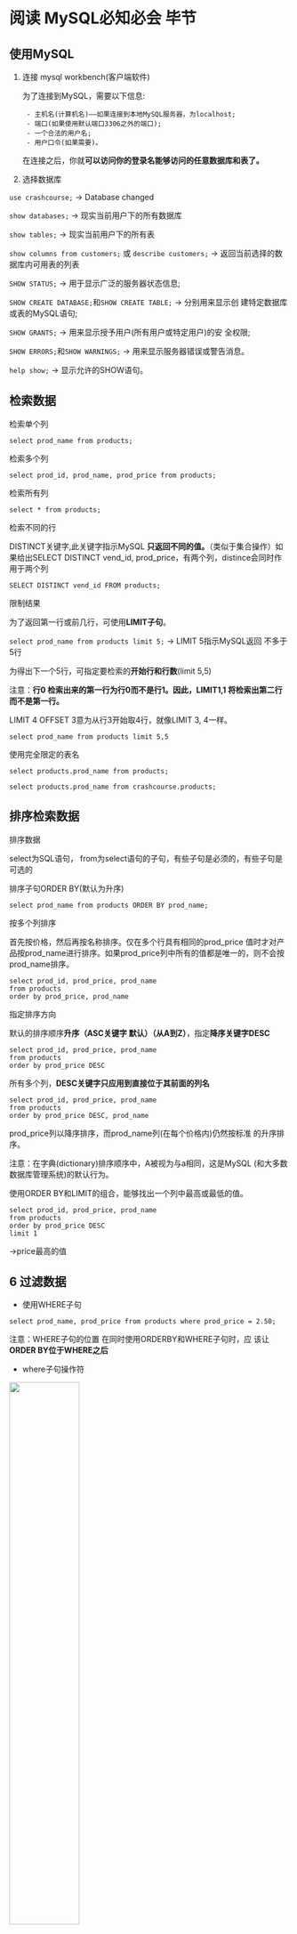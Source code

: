 # 阅读 MySQL必知必会 毕节

## 使用MySQL

1. 连接 mysql workbench(客户端软件)

    为了连接到MySQL，需要以下信息:

        - 主机名(计算机名)——如果连接到本地MySQL服务器，为localhost;
        - 端口(如果使用默认端口3306之外的端口);
        - 一个合法的用户名;
        - 用户口令(如果需要)。
  
    在连接之后，你就**可以访问你的登录名能够访问的任意数据库和表了。**

2. 选择数据库

`use crashcourse;`  -> Database changed

`show databases;` -> 现实当前用户下的所有数据库

`show tables;` -> 现实当前用户下的所有表

`show columns from customers;` 或 `describe customers;` -> 返回当前选择的数据库内可用表的列表

`SHOW STATUS;` -> 用于显示广泛的服务器状态信息;

`SHOW CREATE DATABASE;`和`SHOW CREATE TABLE;` -> 分别用来显示创
建特定数据库或表的MySQL语句;

`SHOW GRANTS;` -> 用来显示授予用户(所有用户或特定用户)的安
全权限;

`SHOW ERRORS;`和`SHOW WARNINGS;` -> 用来显示服务器错误或警告消息。

`help show;` -> 显示允许的SHOW语句。

## 检索数据

检索单个列

`select prod_name from products;`

检索多个列

`select prod_id, prod_name, prod_price from products;`

检索所有列

`select * from products;`

检索不同的行

DISTINCT关键字,此关键字指示MySQL **只返回不同的值。**（类似于集合操作）如果给出SELECT DISTINCT vend_id, prod_price，有两个列，distince会同时作用于两个列

`SELECT DISTINCT vend_id FROM products;`

限制结果

为了返回第一行或前几行，可使用**LIMIT子句**。

`select prod_name from products limit 5;` -> LIMIT 5指示MySQL返回 不多于5行

为得出下一个5行，可指定要检索的**开始行和行数**(limit 5,5) 

注意：**行0 检索出来的第一行为行0而不是行1。因此，LIMIT1,1 将检索出第二行而不是第一行。**

LIMIT 4 OFFSET 3意为从行3开始取4行，就像LIMIT 3, 4一样。

`select prod_name from products limit 5,5`

使用完全限定的表名

`select products.prod_name from products;`

`select products.prod_name from crashcourse.products;`

## 排序检索数据

排序数据

select为SQL语句， from为select语句的子句，有些子句是必须的，有些子句是可选的

排序子句ORDER BY(默认为升序)

`select prod_name from products ORDER BY prod_name;`

按多个列排序

首先按价格，然后再按名称排序。仅在多个行具有相同的prod_price 值时才对产品按prod_name进行排序。如果prod_price列中所有的值都是唯一的，则不会按prod_name排序。

```
select prod_id, prod_price, prod_name
from products
order by prod_price, prod_name
```

指定排序方向

默认的排序顺序**升序（ASC关键字 默认）（从A到Z）**，指定**降序关键字DESC**

```
select prod_id, prod_price, prod_name
from products
order by prod_price DESC
```

所有多个列，**DESC关键字只应用到直接位于其前面的列名**

```
select prod_id, prod_price, prod_name
from products
order by prod_price DESC, prod_name 
```
prod_price列以降序排序，而prod_name列(在每个价格内)仍然按标准 的升序排序。

注意：在字典(dictionary)排序顺序中，A被视为与a相同，这是MySQL (和大多数数据库管理系统)的默认行为。

使用ORDER BY和LIMIT的组合，能够找出一个列中最高或最低的值。

```
select prod_id, prod_price, prod_name
from products
order by prod_price DESC
limit 1
```
->price最高的值

## 6 过滤数据

- 使用WHERE子句

`select prod_name, prod_price from products where prod_price = 2.50;`

注意：WHERE子句的位置 在同时使用ORDERBY和WHERE子句时，应 该让**ORDER BY位于WHERE之后**

- where子句操作符

<img src='picture/image.png' width='50%'>

- 检查单个值

`select prod_name, prod_price from products where prod_name = 'fuses';`

MySQL在**执行匹配时默认不区分大小写，所 以fuses与Fuses匹配。**

- 不匹配检查

`select vend_id, prod_name from products where vend_id <> 1003;`

**!=和<>都是可以的**

- 范围值检查

`select prod_name, prod_price from products where prod_price between  5 and 10;`

**注意写法：where prod_price between 5 and 10**

- 空值检查

在一个列不包含值时，称其为包含空值NULL。

使用WHERE子句IS NULL子句

`select prod_name from products where prod_price IS NULL`

注意：NULL与不匹配不是同一个东西

## 7 数据过滤

- 组合WHERE子句

操作符(operator) 用来联结或改变**WHERE子句中的子句**的关键 字。也称为逻辑操作符(logical operator)

**AND**操作符(用在WHERE子句中的关键字)

不止一个列进行过滤，多个条件

`select prod_name, prod_price, prod_name from products where vend_id = 1003 and prod_price <= 10;`

**OR**操作符

`select prod_name, prod_price, prod_name from products where vend_id = 1002 or vend_id = 1003;`

- 计算次序

WHERE可包含**任意数目的AND和OR操作符**。**允许两者结合**以进行复杂
和高级的过滤。

`where vend_id = 1002 or vend_id = 1002 and prod_price >= 10` SQL(像多数语言一样)在处理OR操作符前，**优先处理AND操 作符**。

使用 **括号()** 来改变计算次序 `(vend_id = 1002 or vend_id = 1002) and prod_price >= 10`

- IN操作符

与or操作符的作用一致

```
select prod_name, prod_price
from  products
where vend_id in (1002, 1003)
order by prod_name;
````

in相比or的优点：IN的最大优点是**可以包含其他SELECT语句**，使得能够更动态地建
立WHERE子句。

- NOT操作符

NOT操作符有且只有一个功能，那就是否定它之后所 跟的任何条件。

为了列出除1002和1003之外的所有供应
商制造的产品：

```
select prod_name, prod_price
from  products
where vend_id not in (1002, 1003)
order by prod_name;
```

not在与IN操作符联合 使用时，NOT使找出与条件列表不匹配的行非常简单。

## 8 用通配符进行过滤

- LIKE操作符

结合通配符完成复杂搜索

通配符：用来匹配值的一部分的特殊字符。

搜索模式(search pattern)： 由字面值、通配符或两者组合构
成的搜索条件。

通配符本身实际是SQL的WHERE子句中有特殊含义的字符

1. 百分号(%)通配符 : %表示任何字符出现 任意次数

e.g. 找出所有以词jet起头的产品

 `where prod_name LIKE 'jet%'` 
 
 **搜索结果区分大小写**，% 代表搜索模式中给定位置的**0个、1个或多个字符。**

 注意：
    1. 若词的尾部有空格，子句WHERE prod_name LIKE '%anvil'将不会匹配它们
    2. 注意NULL %不会匹配NULL


2. 下划线(_)通配符: 下划
线只匹配单个字符而不是多个字符。

`where prod_name LIKE '_ton anvil'`

## 9 用正则表达式 进行搜索

- 正则表达式介绍

正则表达式是用来匹配文本 的特殊的串(字符集合)， 

- 使用MySQL正则表达式

MySQL 用WHERE子句对正则表达式提供了初步的支持，允许你指定正则表达式， 过滤SELECT检索出的数据。（但可用的正则表达式仅为很小的部分）

1. 基本字符匹配

e.g. 检索列prod_name包含文本1000的所有行:

```
select prod_name
from products
where prod_name regexp '1000'
order by prod_name
```

它告诉MySQL:REGEXP后所跟的东西作 为正则表达式(与文字正文1000匹配的一个正则表达式)处理。

注意：

列值内进行匹配，如果被匹配的文本在 列值中出现，**列值中包括1000即可，不是全部，相当于 like '%1000%'**；如果想匹配整个列值，写法在后面；

`where prod_name regexp '.000'` **.是正则表达式语言中一个特殊的字符。它表示匹配任意一个字符**，因此，1000和2000都匹配 且返回。

2. 进行OR匹配

使用|

```
select prod_name
from products
where prod_name regexp '1000|2000'
```

表示列值中出现过‘1000’或者‘2000’行

3. 匹配几个字符之一

使用[], [123]表示当前位置匹配1或2或3

```
select prod_name
from products
where prod_name regexp '[123]Ton'
order by prod_name
```

正则表达式[123]Ton 为[1|2|3]Ton的缩写，也可以使用后者。

必须加[]，否则：1｜2｜3Ton就表示 出现1或2或3Ton 不是 1Ton或2Ton或3Ton的意思

注意：**字符集合也可以被否定**，[123] 匹配字符1、2或3，但[^123]匹配除这些字符外的任何东西。

4. 匹配范围

集合可用来定义要匹配的一个或多个字符，例[123456789] 为了简化

-> 可使用-来定义一个范围 即 [1-9] 或者 [a-z]匹配任意字母字符

5. 匹配特殊字符

正则表达式语言**由具有特定含义的特殊字符构成** ，如 .、[]、 |和-等。

但如果想匹配特殊字符

-> **为了匹配特殊字符，必须用\\为前导。\\-表示查找-，\\.表示查找.。** 即所谓的转义

注意：
1. 匹配\ 为了匹配反斜杠(\)字符本身，需要使用\\\。
2. 多数正则表达式实现使用单个反斜杠转义特殊字符，**但MySQL要求两个反斜杠**

<img src='picture/image-1.png' width='50%'>

6. 匹配字符类

为更方便工作，可以使用预定义的字符集，称为字符类(character class)

<img src='picture/image-2.png' width='50%'>

7. 匹配多个实例

表中的元字符在正则表达式中表示了特殊的意思

<img src='picture/image-3.png' width='50%'>

8. 定位符

目前为止的所有例子都是匹配一个串中任意位置的文本。**为了匹配特定位置的文本，需要使用定位符。**

<img src='picture/image-4.png' width='50%'>

`where prod_name regexp '^[0-9\\.]'`

表示 **.或任意数字**为串中**第一个字符时**才匹配它们

注意：1. ^的双重用途 ^有两种用法。在集合中(用[和]定义)，用它 来否定该集合，否则，用来指串的开始处。

## 10 创建计算字段

**拼接字段** 将值联结到一起构成单个值 （Concat()函数）

注意：多数DBMS使用+或||来实现拼接， MySQL则使用Concat()函数来实现

`select Concat(vend_name, '(', vend_country, ')') from vendors order by vend_name;`

结果：'Anvils R Us(USA)'

删除数据右侧多余的空格来整理数据，这可以 使用MySQL的RTrim()函数来完成(LTrim()(去掉串左边的空格)以及 Trim()(去掉串左右两边的空格)。)

`select Concat(RTrim(vend_name), '(', RTrim(vend_country), ')') from vendors order by vend_name;`

**使用别名**

`select Concat(RTrim(vend_name), '(', RTrim(vend_country), ')') as vend_title from vendors order by vend_name;`

**执行算术运算**

`select prod_id, quantity, item_price, quantity*item_price as expanded_price from orderitems where order_num = 20005`

![](picture/image-5.png)

注意：SELECT 3*2;将返回6，SELECT Trim('abc');将返回abc，而SELECT Now()利用Now()函数返回当前日期和时间。可以明白如何根据需要使用SELECT进行试验。

## 11 使用数据处理函数

大多数SQL支持的函数：字符串操作、算术操作、处理时间或者日期格式、返回特殊信息

**文本处理函数**

`select vend_name, Upper(vend_name) AS vend_name_upcase from vendors order by vend_name;`

<img src = 'picture/image-6.png' width= 50%>

注意：

表中的SOUNDEX需要做进一步的解释。**SOUNDEX是一个将任何文 本串转换为描述其语音表示的字母数字模式的算法。**

例：

customers表中有一个顾 客Coyote Inc.，其联系名为Y.Lee。但如果这是输入错误，此联系名实 际应该是Y.Lie，怎么办?

```
select cust_name, cust_contact 
from customers 
where Soundex(cust_contact) = Soundex('Y Lie');
```

返回结果：'Y Lee'

**日期和时间处理函数**

<img src = 'picture/image-7.png' width = 50%>

特别说明：

MySQL使用的日期格式：yyyy-mm-dd

Date(order_date)指示MySQL仅提取列的日期部分（例：查询列值为where order_date = '2005-09-01'的行是，只会全值匹配，如果列值为‘2005-09-01 11:30:05’这样的怎么办？应使用Date('2005-09-01')会把包含时间的行查找出来）（为了养成好习惯可以只要查找日期就使用Date()函数）

不过，还有一种日期比较需要说明。如果你想检索出2005年9月下的 所有订单，怎么办?

方法1:

```
select cust_id, order_num 
from orders 
where Date(order_date) between "2005-09-01" and "2005-09-30";
```

方法2:

```
select cust_id, order_num 
from orders 
where Year(order_date) = 2005 and Mouth(order_date) = 9;
```

**数值处理函数**

<img src='picture/image-8.png' width=50%>

##  12 汇总数据

**聚集函数：运行在**行组**上，计算和返回单 个值的函数。**

<img src='picture/image-9.png' width=50%>

SUM()也可以用来合计计算值

例：

`select sum(item_price * quantity) as total_price from oderitems where order_num = 2005`

**在多个列上进行计算 如本例所示，利用标准的算术操作符， 所有聚集函数都可用来执行多个列上的计算。**

NULL值 SUM()函数忽略列值为NULL的行。

**聚集不同值**

DISTINCT(ALL为默认 ALL参数不需要指定，因为它是默认行为。如果 不指定DISTINCT，则假定为ALL。)

`select avg(distinct prod_price) as avg_price from products where vend_id = 1003`

注意：如果指定列名，则DISTINCT只能用于COUNT()。DISTINCT 不能用于COUNT(*)，因此不允许使用COUNT(DISTINCT)， 否则会产生错误。类似地，**DISTINCT必须使用列名**，不能用于计算或表达式。

**组合聚集函数**

```
select count(*) as num_items, min(prod_price) as price_min, max(prod_price) as price_max, avg(prod_price) as price_avg 
from products;
```

## 13 分组数据

**GROUP BY子句和HAVING子句**

**GROUP BY**

`select vend_id, count(*) as num_prods from products group by vend_id;`

表示按照vend_id进行分组，并使用了count()计数字段（计数字段根据组别进行计数，而不是计算总数）

GROUP BY子句指示MySQL分组数据，然后**对每个组而不是 整个结果集进行聚集。**

注意：

1. **GROUP BY子句必须出现在WHERE子句之后，ORDER BY子句之前。**
2. 如果分组列中具有NULL值，则NULL将作为一个分组返回。如果列 中有多行NULL值，它们将分为一组。
3. GROUP BY子句可以**包含任意数目的列**。这使得能对分组进行嵌套， 为数据分组提供更细致的控制。（例：group by vend_id, vend_name）
4. 如果在GROUP BY子句中**嵌套了分组，数据将在最后规定的分组上 进行汇总**。换句话说，在建立分组时，指定的所有列都一起计算
(所以不能从个别的列取回数据)。
5. GROUP BY子句中列出的每个列都必须是**检索列**或**有效的表达式**
(但不能是聚集函数)。**如果在SELECT中使用表达式，则必须在 GROUP BY子句中指定相同的表达式**。不能使用别名。
6. 除聚集计算语句外，SELECT语句中的每个列都必须在GROUP BY子 句中给出。

**HAVING**

WHERE过滤行，而HAVING过滤分组。

HAVING支持所有WHERE操作符

`select cust_id, count(*) as orders from orders group by cust_id having count(*) >= 2;`

WHERE在数据 **分组前**进行过滤，HAVING在数据**分组后**进行过滤

`select vend_id, count(*) as num_prods from products where prod_price >= 10 group by vend_id having count(*) >= 2;`

**分组和排序**

<img src = 'picture/image-10.png' width = 50%>

GROUP BY是分组 **不排序**，所以既分组又排序的话：

`sum(quantity*item_price) as ordertotal from orderitems group by order_num having sum(quantity*item_price) >= 50 order by ordertotal;`

顺序是：where -> group by -> having -> order by
where 按照单个行进行筛选

group by 分组

having 作用于组

order by 排序

**select 子句顺序**

<img src='picture/image-11.png' width=50%>

## 14 使用子查询


子查询： 嵌套在其他查询中的查询

**利用子查询进行过滤**

举例：列出订购物品TNT2的所有客户？

(对于包含订单号、客户ID、 订单日期的每个订单，orders表存储一行。

各订单的物品存储在相关的 orderitems表中。

orders表不存储客户信息。它只存储客户的ID。实际 的客户信息存储在customers表中。)

查询顺序：

1. 检索包含物品TNT2的所有订单的编号。
2.  检索具有前一步骤列出的订单编号的所有客户的ID。 
3.  检索前一步骤返回的所有客户ID的客户信息。

代码：

```
select cust_name, cust_contact
from customers
where cust_id in (select cust_id
					from orders
					where order_num in (select order_num
										from orderitems
										where prod_id = 'TNT2'))
```

保证SELECT语句具有与WHERE子句中相同数目的列

**作为计算字段使用子查询**

显示customers表中每个客户的订单总数。订单与相应的客户ID存储在orders表中?

步骤：
1. 从customers中检索每名客户
2. 对于检索出的每个客户，统计其在orders表中的订单数目

代码：

```
select cust_name, cust_state, 
		(select count(*)
        from orders
        where orders.cust_id = customers.cust_id) as orders
from customers
order by cust_name;
```

完全限定列名:` where orders.cust_id = customers.cust_id`

相关子查询(correlated subquery) 涉及外部查询的子查询。

## 15 联结表

**外键(foreignkey)** 外键为某个表中的一列，它包含另一个表 的主键值，定义了两个表之间的关系。

总之，关系数据可以有效地存储和方便地处理。因此，关系数据库 的可伸缩性远比非关系数据库要好。

**如果数据存储在多个表中，怎样用单条SELECT语句检索出数据? 使用联结**

简单地说，联结是一种机制，用来在一条SELECT 语句中关联表，因此称之为联结。使用特殊的语法，可以联结多个表返 回一组输出，联结在运行时关联表中正确的行。

**创建联结** ：规定要联结的所有表以及它们如何关联即可

```
select vend_name, prod_name, prod_price
from vendors, products
where vendors.vend_id = products.vend_id
order by vend_name, prod_name;
```

WHERE子句的重要性:实际上做 的是将第一个表中的每一行与第二个表中的每一行配对

如果没有where将是 笛卡儿积 的行数 （这样的联结也叫叉联结）

**内部联结**

目前为止所用的联结称为**等值联结(equijoin)**，这种联结也称为**内部联结**

```
select vend_name, prod_name, prod_price
from vendors inner join products on vendors.vend_id = products.vend_id
order by vend_name, prod_name;
```

**与上面的用where的用法相同**

**联结多个表**

```
select prod_name, vend_name, prod_price, quantity
from orderitems, products, vendors
where products.vend_id = vendors.vend_id and
	orderitems.prod_id = products.prod_id and 
    order_num = 20005;
```

上方的三个嵌套子查询可以通过联结表改进为：

```
select cust_name, cust_contact
from customers, orders, orderitems
where customers.cust_id = orders.cust_id
    and orderitems.order_num = orders.order_num
    and prod_id = 'TNT2';
```

## 16 创建高级联结

**表别名**

表别名只在查询执行中使用

```
select cust_name, cust_contact
from customers as c, orders as o, orderitems as oi
where c.cust_id = o.cust_id
	and oi.order_num = o.order_num
    and prod_id = 'TNT2';
```

**不同类型的联结**

1. 自联结

```
select prod_id, prod_name
from products
where vend_id = (
		select vend_id
		from products
		where prod_id = 'DTNTR');
```

使用子查询

使用联结

```
select p1.prod_id, p1.prod_name
from products as p1, products as p2
where p1.vend_id = p2.vend_id
	and p2.prod_id = 'DTNTR';
```

此查询中需要的两个表实际上是相同的表，为了避免引用具有二义性，使用了表别名。

**WHERE(通过匹配p1中 的vend_id和p2中的vend_id)首先联结两个表，然后按第二个表中的 prod_id过滤数据，返回所需的数据。**

2. 自然联结

联结时至少有一个列出现在不止一个表中。

自然联结排除多次出现，使每个列只返回一次。

使用select *作用于第一个表，对其他表使用明确的列名进行select

```
select c.* o.order.num, o.order_date, oi.prod_id, oi.quantity, oi.item_price
from customers as c, orders as o, orderitems as oi
where c.cust_id = o.cust_id
    and oi.order_num = o.order_num
    and prod_id = 'FB';
```

3. 外部联结

许多联结将一个表中的行与另一个表中的行相关联。

但有时候会需要包含没有关联行的那些行。

外部联结还包括没有关联行的行。

例


```
select customers.cust_id, orders.order_num
from customers left outer join orders
	on customers.cust_id = orders.cust_id;
```

上述代码：在使用**OUTER JOIN**语法时，**必须使用RIGHT或LEFT关键字** 指定包括其所有行的表(RIGHT指出的是OUTER JOIN右边的表，而LEFT 指出的是OUTER JOIN左边的表)。上面的例子使用LEFT OUTER JOIN从FROM 子句的**左边表(customers表)中选择所有行。**

**使用带聚集函数的联结**

```
select customers.cust_name, customers.cust_id, count(orders.order_num) as nums_ord
from customers inner join orders
	on customers.cust_id = orders.cust_id
group by customers.cust_id;
```

GROUP BY子句按客户分组数据，因此，函数调用COUNT (orders.order_num)对每个客户的订单计数，将它作为num_ord返回。

**使用联结和联结条件**

1. **应该总是提供联结条件**
2.  在一个联结中可以包含多个表，甚至对于每个联结可以采用不同
的联结类型。

## 17 组合查询

**并(union)/复合查询/组合查询**

任何具有多个WHERE子句的SELECT语句 都可以作为一个组合查询给出，也就是说where和组合查询都可以，但是性能有差别

```
select vend_id, prod_id, prod_price
from products
where prod_price <= 5
union
select vend_id, prod_id, prod_price
from products
where vend_id IN (1001, 1002);
```

上方代码等于下方代码：

```
select vend_id, prod_id, prod_price
from products
where prod_price <= 5 or vend_id IN (1001, 1002);
```

**UNION规则**

1.  UNION中的每个查询必须包含相同的列、表达式或聚集函数(不过各个列不需要以相同的次序列出)。
2.  列数据类型必须兼容:类型不必完全相同，但必须是DBMS可以隐含地转换的类型(例如，不同的数值类型或不同的日期类型)。

**包含或取消重复的行**

UNION从查询结果集中默认自动去除了重复的行(换句话说，它的行为与 单条SELECT语句中使用多个WHERE子句条件一样)

如果想取消自动去除重复：使用 UNION ALL而不是UNION

**对组合查询结果排序**

在用UNION组合查询时，只能使用一条ORDER BY子句，它**必须出现在最后一条SELECT语句之后**

ORDER BY子句将用它来排序所有SELECT语句返回的所有结果。

UNION的组合查询可以应用不同的表。

## 18 全文本搜索(MySQL的全文本搜索)

like和正则表达式性能方面存在问题，有很多限制。

全文本搜索MySQL创建指定列中各词的一个索引，搜索可以针对这些词进行。

**启用全文本搜索**

一般在创建表时启用全文本搜索。

为了进行全文本搜索， MySQL根据子句FULLTEXT(note_text)的指示对它进行索引。这里的 FULLTEXT索引单个列，如果需要也可以指定多个列。

```
create table productnotes
(
note_id int not null auto_increment,
prod_id char(10) not null,
note_date datetime not null,
note_text text null,
primary key(note_id),
fulltext(note_text)
) engine=MyISAM;
```

**进行全文本搜索**

```
select note_text
from productnotes
where Match(note_text) against('rabbit');
```

注释：

此SELECT语句检索单个列note_text。

由于WHERE子句，一个全文本搜索被执行。

Match(note_text)指示MySQL针对指定的 列进行搜索，Against('rabbit')指定词rabbit作为搜索文本。由于有 两行包含词rabbit，这两个行被返回。

注意：

1. 使用完整的Match()说明 传递给Match()的值必须与 FULLTEXT()定义中的相同。如果指定多个列，则必须列出它 们(而且次序正确)。
2. 搜索不区分大小写

同`where note_text like '%rabbit%'`;

全文本搜索的一 个重要部分就是对结果排序。具有较高等级的行先返回(因为这些行很 可能是你真正想要的行)。

**使用查询扩展**

只有一个注释包含词anvils， 但你还想找出可能与你的搜索有关的所有其他行，即使它们不包含词anvils

利用查询扩展，**能找出可能相关的结果，即使它们并不精确包含所查找的词**

```
select note_text
from productnotes
where match(note_text) against('anvils');
```
只有一行包含词anvils，因此只返回一行。

下面是相同的搜索，这次使用查询扩展(with query expansion):

```
select note_text
from productnotes
where match(note_text) against('anvils' with query expansion);
```

这次返回了7行。第一行包含词anvils，因此等级最高。第二行与anvils无关，但因为它包含第一行中的两个词(customer 和recommend)，所以也被检索出来。

**布尔文本搜索**

即使没有FULLTEXT索引也可以使用 

```
select note_text
from productnotes
where match(note_text) against('anvils' in boolean mode);
```

此全文本搜索检索包含词heavy的所有行(有两行)。其中使用了关键字IN BOOLEAN MODE，**但实际上没有指定布尔操作符， 因此，其结果与没有指定布尔方式的结果相同。**

为了匹配包含heavy但不包含任意以rope开始的词的行，可使用以下查询:

```
select note_text
from productnotes
where match(note_text) against('heavy -rope*' in boolean mode);
```

表示匹配词heavy，但-rope*明确地分析指示MySQL排除包含rope*(任何以rope开始的词，包括 172 ropes)的行

** -排除一个词，而* 是截断操作符(可想象为用于词尾的一个通配符) **

<img src='picture/image-12.png' width=50%>

更多的例子：

`where match(note_text) against('+rabbit +bait' in boolean mode);` 这个搜索匹配包含词rabbit和bait的行。

`where match(note_text) against('rabbit bait' in boolean mode)`; 没有指定操作符，这个搜索匹配包含rabbit和bait中的至少一 个词的行。

`where match(note_text) aginst('"rabbit bait"' in boolean mode);` 这个搜索匹配短语rabbit bait而不是匹配两个词rabbit和 bait。

`where match(note_text) against('>rabbit <carrot' in boolean mode);`  匹配rabbit和carrot，增加前者的等级，降低后者的等级。

`where match(note_text) against('+saft +(<combination)' in boolean mode);` 这个搜索匹配词safe和combination，降低后者的等级。

**全文本搜索的使用说明**

1. 在索引全文本数据时，短词被忽略且从索引中排除。短词定义为 那些具有3个或3个以下字符的词(如果需要，这个数目可以更改)。
2. MySQL带有一个内建的非用词(stopword)列表，这些词在索引全文本数据时总是被忽略。如果需要，可以覆盖这个列表(请参阅MySQL文档以了解如何完成此工作)。
3. 许多词出现的频率很高，搜索它们没有用处(返回太多的结果)。因此，MySQL规定了一条50%规则，**如果一个词出现在50%以上 的行中，则将它作为一个非用词忽略。****50%规则不用于IN BOOLEAN MODE。**
4. 如果表中的行数少于3行，则全文本搜索不返回结果(因为每个词 或者不出现，或者至少出现在50%的行中)。
5. 忽略词中的单引号。例如，don't索引为dont。
6. 不具有词分隔符(包括日语和汉语)的语言不能恰当地返回全文本搜索结果。
7. 如前所述，**仅在MyISAM数据库引擎中支持**全文本搜索。

## 19 插入数据

**数据插入**

1. 插入完整的行;
2. 插入行的一部分;
3. 插入多行;
4. 插入某些查询的结果。

**插入完整的行**

```
insert into customers
values(null, 'Pep E. LaPew', '100 Main Street', 'Los Angeles', 'CA', '90046', 'USA', null, null);
```

对每个列**必须**提供一个值

下方在插入行时，MySQL将**用VALUES 列表中的相应值填入列表中的对应项**：

```
insert into customers(
cust_name,
cust_address,
cust_city,
cust_state,
cust_zip,
cust_country,
cust_contact,
cust_email
)
values(
'Pep E. LaPew', '100 Main Street', 'Los Angeles', 'CA', '90046', 'USA', null, null
);
```

省略的列必须满足以下某个条件:
1. 允许NULL值
2. 在表定义中给出默认值。这表示如果不给出值，将使用默认值。

**插入多个行**

```
insert into customers(属性, 属性, ...)
values(
    第一行数据
),(
    第二行数据
);
```

**插入检索出的数据**

可以利用它将一条SELECT语句的结果插入表中,这就是所 谓的INSERT SELECT

```
insert into customers(
	cust_name,
    cust_address,
    cust_city,
    cust_state,
    cust_zip,
    cust_country,
    cust_contact,
    cust_email
)
select cust_name,
    cust_address,
    cust_city,
    cust_state,
    cust_zip,
    cust_country,
    cust_contact,
    cust_email
from custnew;
```

注意：

1. 确保cust_id的值不重复
2. 这条语句将插入多少行有赖于custnew表中有多少行

INSERT SELECT中SELECT语句可包含WHERE子句以过滤插入的数据。

## 20 更新和删除数据

**更新数据**

1. 更新表中**特定行;**
2. 更新表中**所有行。**

```
update customers
set cust_email = 'elmer@fudd.com'
where cust_id = 10005;

```

注意：**没有 WHERE子句，MySQL将会用这个电子邮件地址更新customers表中所有行**

```
update customers
set cust_name = 'The Fudds',
	cust_email = 'elmer@fudd.com'
where cust_id = 10005;
```
在此例子中，更新客户10005的 cust_name和cust_email列。

注意：IGNORE关键字 为即使是发
生错误，也继续进行更新 

`update ignore customers...`

为了删除某个列的值，可设置它为NULL(假如表定义允许NULL值)。

```
update customers
set cust_email = NULL
where cust_id = 10005;
```

**删除数据**

1. 从表中删除**特定的行;**
2. 从表中删除**所有行。**

```
delete from customers
where cust_id = 10006;
```

删除一行

如果想从表中删除所有行，不要使用DELETE。 可使用TRUNCATE TABLE语句

**更新和删除的指导原则**

1. 除非确实打算更新和删除每一行，否则绝对不要使用不带WHERE 子句的UPDATE或DELETE语句。
2. 保证每个表都有**主键**(如果忘记这个内容，请参阅第15章)，尽可能 像WHERE子句那样使用它(可以指定各主键、多个值或值的范围)。
3. 使用强制实施引用完整性的数据库(关于这个内容，请参阅第15章)，这样MySQL将不允许删除具有与其他表相关联的数据的行。

MySQL没有撤销(undo)按钮。(不能恢复数据)

## 21 创建和操纵表

1. 使用具有交互式创建和管理表的工具
2. 表也可以直接用MySQL语句操纵。

**表创建基础**

```
create table customers(
	cust_id int not null auto_increment,
    cust_name char(50) not null,
    cust_address char(50) null,
    cust_city char(50) null,
    cust_state char(5) null,
    cust_zip char(10) null,
    cust_country char(50) null,
    cust_contact char(50) null,
    cust_email char(255) null,
    primary key(cust_id)
);
```

以列名开始，后跟数据类型，PRIMARY KEY关键字指定

注意：如果要防止意外覆盖已有的表，SQL要求首先手工删 除该表(请参阅后面的小节)，然后再重建它，而不是简单地 用创建表语句覆盖它。

如果你仅想在一个表不存在时创建它，应该在表名后给出IF NOT EXISTS。

**使用NULL值**

允许NULL值的列也允许在 插入行时不给出该列的值。不允许NULL值的列不接受该列没有值的行， 换句话说，在插入或更新行时，该列必须有值。

NULL为默认设置

注意：NULL值是没有值， 它不是空串

**主键再介绍**

主键值必须唯一

如果主键使用单个列，则它的值必须唯一。

如果使用多个列，则 这些列的组合值必须唯一。

单个列：`primary key (vend_id)`

多个列：`primary key (order_num, order_item)`

**主键中只能使用不允许NULL值的列**

**使用AUTO_INCREMENT**

AUTO_INCREMENT告诉MySQL，本列每当增加一行时自动增量

每个表只允许一个AUTO_INCREMENT列，而且它必须被索引(如，通
过使它成为主键)。

你可以简单地在**INSERT**语句 中指定一个值，**只要它是唯一的(至今尚未使用过)即可**,该 值将被用来替代自动生成的值。**后续的增量将开始使用该手工 插入的值。**

注意：如何在使用AUTO_INCREMENT列时获得这个值呢?可使 用last_insert_id()函数获得这个值，如下所示:

`select last_insert_id()`

此语句返回最后一个AUTO_INCREMENT值。

**指定默认值**

DEFAULT关键字

`(quantity int not null default 1, ...)`

MySQL不允许使用函 数作为默认值，它只支持常量。

**引擎类型**

MySQL与其他DBMS不一样，它具有多种引擎。它打包多个引擎， 这些引擎都隐藏在MySQL服务器内，全都能执行CREATE TABLE SELECT 等命令。

如果省略ENGINE=语句，则 使用默认引擎(很可能是MyISAM)，多数SQL语句都会默认使用它。

引擎类型可以混用。

外键不能跨引擎（使用一 个引擎的表不能引用具有使用不同引擎的表的外键。）

**更新表**

ALTER TABLE语句

为了使用ALTER TABLE更改表结构，必须给出下面的信息:

1. 在ALTER TABLE之后给出**要更改的表名**(该表必须存在，否则将 出错);
2. 所做**更改的列表**。

```
alter table vendors
add vend_phone char(20);
```

这条语句给vendors表**增加一个名为vend_phone的列**，必须明 确其数据类型。

```
alter table vendors
drop column vend_phone;
```
**删除刚刚添加的列**

ALTER TABLE的一种常见用途是定义外键。

```
ALTER TABLE orderitems
ADD CONSTRAINT fk_orderitems_orders
FOREIGN KEY (order_num) REFERENCES orders (order_num);
```

fk_orderitems_orders 是外键约束的名称

这个语句的作用是将 order_num 列作为外键，将其与 orders 表中的 order_num 列进行关联。**这意味着在 orderitems 表中的每一行，order_num 列的值必须存在于 orders 表的 order_num 列中。**

如果尝试插入一个在 orders 表中不存在的订单号，或者尝试更新 orderitems 表中的 order_num 列为一个在 orders 表中不存在的订单号，将会触发外键约束的错误。这有助于维护数据的完整性和一致性。



复杂的表结构更改一般需要手动删除过程，它涉及以下步骤:

1. 用新的列布局创建一个新表;
2. 使用INSERT SELECT语句,从旧表复制数据到新表。如果有必要，可使用转换函数和
计算字段;
3. 检验包含所需数据的新表;
4. 重命名旧表(如果确定，可以删除它);
5. 用旧表原来的名字重命名新表;
6. 根据需要，重新创建触发器、存储过程、索引和外键。

使用ALTER TABLE要极为小心，应该 在进行改动前做一个完整的备份(模式和数据的备份)。

**删除表**

`drop table customers2;`

**重命名表**

命名单个表：

`rename table customers2 to customers`

命名多个表：

```
rename table backup_customers to customers,
    backup_vendors to vendors,
    backup_products to products;
```

## 22 使用视图

视图是虚拟的表

作为视图，它不包含表中应该有的任何列或数据，它包含的是一个SQL查询

**为什么使用视图**

1. 重用SQL语句
2. 简化复杂的SQL操作。在编写查询后，可以方便地重用它而不必知道它的基本查询细节。
3. 使用表的组成部分而不是整个表。
4. 保护数据。可以给用户授予表的特定部分的访问权限而不是整个表的访问权限。
5. 更改数据格式和表示。视图可返回与底层表的表示和格式不同的数据。

视图创建之后，可以用与表基本相同的方式利用它们。

执行**SELECT操作，过滤和排序数据，将视图联结到其他视图或表，甚 至能添加和更新数据**(添加和更新数据存在某些限制。关于这个内容稍 后还要做进一步的介绍)。

**视图的规则和限制**

1. 与表一样，视图必须**唯一命名**(不能给视图取与别的视图或表相 同的名字)。
2. 对于可以创建的视图**数目没有限制。**
3. 为了创建视图，必须具有足够的访问权限。这些限制通常由数据库管理人员授予。
4. **视图可以嵌套**，即可以利用从其他视图中检索数据的查询来构造
一个视图。
5. ORDER BY可以用在视图中，但如果从该视图检索数据SELECT中也含有ORDER BY，那么该视图中的ORDER BY将**被覆盖。**
6. 视图**不能索引**，也不能有关联的触发器或默认值。
7. 视图可以和表**一起使用**。例如，编写一条联结表和视图的SELECT
语句。

**使用视图**

1. 创建 `create view`
2. 查看视图 `show create view viewname`
3. 删除 `drop view viewname`
4. 更新视图时，可以先用DROP再用CREATE，也可以直接用CREATE OR
REPLACE VIEW。如果要更新的视图不存在，则第2条更新语句会创 建一个视图;如果要更新的视图存在，则第2条更新语句会替换原 有视图。

**利用视图简化复杂的联结**

视图的最常见的应用之一是隐藏复杂的SQL(已经建立的视图可以多次使用)

**用视图重新格式化检索出的数据**

```
select concat(rtrim(vend_name), '(', rtrim(vend_country), ')') as vend_title
from vendors
order by vend_name;
```

**rtrim()函数用于去除字符串末尾的空格**

假如经常需要这个格式的结果，创建一个视图，每次需要时使用它即可

```
create view vendorlocations as 
select concat(rtrim(vend_name), '(', rtrim(vend_country), ')') as vend_title
from vendors
order by vend_name;
```

**用视图过滤不想要的数据**

**使用视图与计算字段**

```
create view orderitemsexpanded as 
select order_num,
    prod_id,
    quantity,
    item_price,
    quantity*item_price as expand_price
from orderitems;
```

**更新视图**

能否更新?答案视情况而定。

**更新一个视图将更新其基表**


如果视图定义中有以下操作，则不能进行视图的更新:

1. 分组(使用GROUP BY和HAVING);
2. 联结;
3. 子查询;
4. 并;
5. 聚集函数(Min()、Count()、Sum()等);
6. DISTINCT;
7. 导出(计算)列。

## 23 使用存储过程

**存储过程**

可以创建存储过程。存储过程简单来说，就是为以后的使用而保存 的一条或多条MySQL语句的集合。

MySQL称存储过程的执行为调用，因此MySQL执行存储过程的语句 为CALL。

**执行存储过程**

```
call productpricing(@pricelow,
					@pricehigh,
                    @priceaverage);
```

执行名为productpricing的存储过程，它计算并返回产 品的最低、最高和平均价格。

**创建存储过程**

```
delimiter //
                    
create procedure productpricing()
begin
	select avg(prod_price) as priceaverage
    from products;
end //

delimiter ;
```

如果存储过程接受参数，它们将在()中列举出来。此存储过程没有参数，但后跟的()仍然需要。

`call productpricing();`

使用这个存储过程

**删除存储过程**

`drop procedure productpricing;`

**使用参数**

存储过程并不显示结果，而是把结果返回给你指定的变量。

以下是productpricing的修改版本(如果不先删除此存储过程，则不能再次创建它):

```
delimiter //
create procedure productpricing(
	out p1 decimal(8,2),
    out ph decimal(8,2),
    out pa decimal(8,2)
)
begin
	select min(prod_price)
    into p1
    from products;
    select max(prod_price)
    into ph
    from products;
    select avg(prod_price)
    into pa
    from products;
end; //
delimiter ;
```

此存储过程接受**3个参数**:pl存储产品最低价格，ph存储产品最高价格，pa存储产品平均价格。

每个**参数必须具有指定的类型**，这里使用十进制值。

关键字**OUT指出相应的参数用来从存储过程传出 一个值(返回给调用者)。**

MySQL支持**IN(传递给存储过程)**、**OUT(从存 储过程传出，如这里所用)**和**INOUT(对存储过程传入和传出)类型的参数。**

存储过程的代码位于BEGIN和END语句内，如前所见，它们是一系列 SELECT语句，用来检索值，然后**保存到相应的变量(通过指定INTO关键 字)。**

调用存储过程：

`call productpricing(@pricelow, @pricehigh, @priceaverage);`

由于此存储过程要求3个参数，因此必须正好传递3个参数，不多也不少。

**在调用时，这条语句并不显示任何数据。它返回以后可以显示(或
在其他处理中使用)的变量。**

为了显示检索出的产品平均价格，可如下进行:

`select @priceaverage;`

`select @pricehigh, @pricelow, @priceaverage;`

使用IN和OUT参数, ordertotal接受订单 号并返回该订单的合计:

```
delimiter //
create procedure ordertotal(
	in onumber int,
    out ototal decimal(8,2)
)
begin
	select sum(item_price*quantity)
    from orderitems
    where order_num = onumber
    into ototal;
end; //
delimiter ;
```

调用存储过程：

`call ordertotal(20005, @total);`

显示结果：

`select @total;`

**建立智能存储过程**

```
-- Name:ordertotal
-- Paremeters: onumber = order number
-- 				taxable = 0 if not taxable, 1 if taxable
-- 				ototal = order total variable

delimiter //;
create procedure ordertotal(
	in onumber int,
    in taxable boolean,
    out ototal decimal(8,2)
)comment 'obtain order total, optionally adding tax'
begin
	-- declare vaibale for total
    declare total decimal(8,2);
    -- declare taxrate int default 6;
    declare taxrate int default 6;
    
    -- get the order total
    select sum(item_price*quantity)
    from orderitems
    where order_num = onumber
    into total;
    
    -- is the taxable?
    if taxable then
		-- yes, so add taxrate to the total
        select total + (total/100*taxrate) into total;
	end if;
	
    -- and finally, save to out variable
    select total into ototal;
end;
delimiter ;


```

增加了注释(前面放置--)。

添加了另外一个 参数taxable，它是一个布尔值(如果要增加税则为真，否则为假)。

用DECLARE语句定义了两个局部变量(DECLARE要求指定 变量名和数据类型，它也支持可选的默认值(这个例子中的taxrate的默 认被设置为6%)。)

SELECT语句已经改变，因此其结果存储到total(局部 变量)而不是ototal。

IF语句检查taxable是否为真，如果为真，则用另 一SELECT语句增加营业税到局部变量total。最后，用另一SELECT语句total(它增加或许不增加营业税)保存到ototal。

**COMMENT关键字** : 它不是必需的，但如果给出，将 在SHOW PROCEDURE STATUS的结果中显示。

```
call ordertotal(2005, 0, @total);
select @total;
```

**检查存储过程**

`show create procedure ordertotal;`

为了获得包括何时、由谁创建等详细信息的存储过程列表，使用SHOW PROCEDURE STATUS。

为限制其输出，可使用LIKE指定一个过滤模式，例如:

`show create procedure ordertotal like 'ordertotal'`

##  24 使用游标

为什么要使用游标？解决了什么问题？

没有办法得到第一行、下一行或前10行，也不存在每次一行 地处理所有行的简单方法(相对于成批地处理它们)。有时，需要在检索出来的行中前进或后退一行或多行。这就是使用 游标的原因。

MySQL游标只能用于 **存储过程(和函数)。**

**使用游标**

1 声明(定义)

2 声明后，打开游标

3 结束使用时，必须关闭游标

声明：

```
delimiter //
create procedure processorders()
begin
	declare ordernumbers cursor
    for 
    select order_num from orders;
end //
delimiter ;
```

打开：

`open ordernumbers;`

关闭：

`close ordernumbers;`


**使用游标数据**

FETCH语句

第一个例子从游标中检索单个行(第一行):

```
delimiter //
create procedure processorders()
begin
	-- declare local variables
    -- declare o int;
    
    -- declare the cursor
    declare ordernumbers cursor
    for 
    select order_num from orders;
    
    -- open th cursor
    open ordernumbers;
    
    -- get order number
    fetch ordernumbers into o;
    
    -- close the cursor
    close ordernumbers;
end//
delimiter ;    
```

其中FETCH用来检索**当前行的order_num列**(将**自动从第一行开始**)到一个名为o的局部声明的变量中。对检索出的数据**不做 任何处理**。

```
delimiter //
create procedure processorders()
begin
	-- declare local variables
    declare done boolean default 0;
    declare o int;
    
    -- declare the cursor
    declare ordernumbers cursor 
    for
    select order_num from orders;
    
    -- declare continue handler
    declare continue handler for sqlstate '02000' set done = 1;
    
    -- open the cursor
    open ordernumbers;
    
    -- loop through all rows
    repeat
		-- get order number
        fetch ordernumbers into o;
	-- end of loop
    until done end repeat;
    
    -- close the cursor
    close ordernumbers;
end//
delimiter ;
```

例子中的FETCH是在REPEAT内，反复执行直到done为真

CONTINUE HANDLER 语句它是在条件出现时被执行 的代码。 这里，它指出当SQLSTATE '02000'出现时，SET done=1。SQLSTATE '02000'是一个未找到条件，当REPEAT由于没有更多的行供循环而不能继 续时，出现这个条件。

注意：

DECLARE语句的次序

**DECLARE语句定义的局部变量必须在定义任意游标或句柄 之前定义，而句柄必须在游标之后定义。**

如果一切正常，你可以在循环内放入任意需要的处理(在FETCH语句之后，循环结束之前)。

游标存储过程样例的更 进一步修改的版本，这次对取出的数据进行某种实际的处理:

```
delimiter //
create procedure processorders()
begin
	-- declare local variables
    declare o int;
    declare t decimal(8,2);
    
    -- declare the cursor
    declare ordernumbers cursor for
    select order_num from orders;
    
    -- declare continue handler
    declare done int default 0;
    declare continue handler for sqlstate '02000' set done = 1;
    
    -- create a table to store the results
    create table ordertotals
    (order_num int, total decimal(8,2));
    
    -- open the cursor
    open ordernumbers;
    -- loop the cursor
    repeat
		-- get order number
        fetch ordernumbers into o;
        
        -- get the total for the order
        call ordertotal(o, t);
        
        -- insert order and total into ordertotals
        insert into ordertotals(order_num, total)
        values(o,t);
	-- end of loop
    until done end repeat;
    
    -- close the cursor
    close ordernumbers;
end;
//
delimiter ;
```

此存储过程不返回数据，但它能够创建和填充另一个表，可以用一 条简单的SELECT语句查看该表:

`select * from ordertotals;`

## 25 使用触发器

**触发器**

在需要时被执行

支持触发器的语句：DELETE、INSERT、UPDATE

**创建触发器**

在创建触发器时，需要给出4条信息:

1 唯一的触发器**名**;

2 触发器**关联的表**;

3 触发器应该**响应的活动**(DELETE、INSERT或UPDATE);

4 触发器**何时执行**(处理之前或之后)。

注意：保持每个数据库的触发器名唯一

CREATE TRIGGER语句创建

```
create trigger newproduct after insert on products
for each row select 'Product added';
```

表示此触发器将在INSERT语句成功执行后执行

FOR EACH ROW，因此代码对每个插入行执行。在这个例子中，文本Product added将对每个插入的行显示一次。

注意：

- **仅支持表**

- **每个表最多支持6个触发器(每条INSERT、UPDATE 和DELETE的之前和之后)。**

- **单一触发器不能与多个事件或多个表关联，所 以，如果你需要一个对INSERT和UPDATE操作执行的触发器，则应该定义 两个触发器。**

**删除触发器**

`drop trigger newproduct;`

**INSERT触发器**

注意：

- 在INSERT触发器代码内，可引用一个**名为NEW的虚拟表**，**访问被 插入的行;**
- 在**BEFORE** INSERT触发器中，NEW中的值也**可以被更新**(允许更改 被插入的值);
- 对于AUTO_INCREMENT列，NEW在INSERT**执行之前包含0**，在INSERT **执行之后包含新的自动生成值。**

```
create trigger neworder after insert on orders
for each row
select new.order_num;
```

触发器从NEW. order_num取得 这个值并返回它(此触发器必须按照AFTER INSERT执行，因为在BEFORE INSERT语句执行之前，新order_num还没有生成。)

**DELETE触发器**

注意：

- 在DELETE触发器代码内，你可以引用一个**名为OLD的虚拟表**，访问被删除的行;
- OLD中的值全都是**只读**的，不能更新。

```
create trigger deleteorder before delete on orders
for each row
begin
	insert into archive_orders(order_num, order_date, cust_id)
    values(old.order_num, old.order_date, old.cust_id);
end;
```

它使用一条INSERT语句
将OLD中的值(要被删除的订单)保存到一个名为archive_ orders的存档表中

**UPDATE触发器**

注意：

- 在UPDATE触发器代码中，你可以引用一个名为**OLD的虚拟表访问 以前(UPDATE语句前)的值，**引用一个**名为NEW的虚拟表访问新 更新的值;**
-  在BEFORE UPDATE触发器中，NEW中的值可能也被**更新**(允许更改 将要用于UPDATE语句中的值);
- OLD中的值全都是只读的，不能更新。


下面的例子保证州名缩写总是大写：

```
create trigger updatevendor before update on vendors
for each row
set new.vend_state = upper(new.vend_state);
```

注意这个set的用法

每次更新一行时，都会用Upper(NEW.vend_state)替换。

**本章注意**

MySQL触发器中不支持CALL语句这表示不能从触发 器内调用存储过程。所需的存储过程代码需要复制到触发器内。

## 26 管理事务处理

MyISAM和InnoDB是两种最常使用 的引擎。前者不支持明确的事务处理管理，而后者支持。

事务处理(transaction processing)可以用来维护数据库的**完整性**，它 保证成批的MySQL操作要么完全执行，要么完全不执行。

例子：

如果故障发生在添加了客户之后，orders表添加之前，不会有什么 问题。某些客户没有订单是完全合法的。

但是，如果故障发生在orders行添加之后，orderitems行添加之前， 怎么办呢?现在，**数据库中有一个空订单。**

如何解决这种问题?这里就需要使用事务处理了。

事务处理是一种 250 机制，用来管理必须成批执行的MySQL操作，以保证数据库不包含不完 整的操作结果。

几个术语：

    事务(transaction)指一组SQL语句;

    回退(rollback)指撤销指定SQL语句的过程;

    提交(commit)指将未存储的SQL语句结果写入数据库表;

    保留点(savepoint)指事务处理中设置的临时占位符(place-
    holder)，你可以对它发布回退(与回退整个事务处理不同)。

**控制事务处理**

管理事务处理的关键在于将SQL语句组分解为逻辑块，并明确规定数 据何时应该回退，何时不应该回退。

标识事务的开始:

`start transaction`

使用ROLLBACK

```
select * from ordertotals;
start transaction;
delete from ordertotals;
select * from ordertotals;
rollback;
select * from ordertotals;
```

用一条ROLLBACK语句回退 START TRANSACTION之后的所有语句

ROLLBACK只能在一个事务处理内使用

哪些语句可以回退? 事务处理用来管理INSERT、UPDATE和 DELETE语句。(SELECT语句也可以但是没有意义， 回退CREATE或DROP操作操作不会被撤销。)

使用COMMIT

一般的MySQL语句都是直接针对数据库表执行和编写的。这就是 所谓的隐含提交(implicit commit)，即提交(写或保存)操作是自动 进行的。

事务处理块中，提交不会隐含地进行

```
start transaction;
delete from orderitems where order_num = 20010;
delete from orders where order_num = 20010;
commit;
```

保证订单不被部分删除

使用保留点

ROLLBACK和COMMIT语句就可以写入或撤销整个事务处理。

回退部分事务处理,必须能在事务处理块中合适的位置放 置占位符。

占位符称为保留点,创建占位符

`savepoint delete1;`

回退到本例给出的保留点

`rollback to delete1;`

保留点越多越好

保留点在事务处理完成(执行一条ROLLBACK或 COMMIT)后自动释放

更改默认的提交行为

为指示MySQL不自动提交更改

`set autocommit = 0;`

设置autocommit为0(假)指示MySQL不自动提交更改 (直到autocommit被设置为真为止)。

标志为连接专用 autocommit标志是针对每个连接而不是服 务器的。

```
-- 设置 autocommit 为 0，禁用自动提交
SET autocommit = 0;

-- 开始一个事务
START TRANSACTION;

-- 执行一些 SQL 操作，例如插入、更新、删除等
INSERT INTO orders (order_id, customer_id, total_amount) VALUES (1, 101, 500);
UPDATE customers SET balance = balance - 500 WHERE customer_id = 101;

-- 检查数据是否正确
SELECT * FROM orders WHERE order_id = 1;
SELECT * FROM customers WHERE customer_id = 101;

-- 如果一切正常，手动提交事务
COMMIT;

-- 如果有问题，回滚事务
-- ROLLBACK;

-- 最后，恢复自动提交模式
SET autocommit = 1;

```

事务的四条性质：

    原子性（Atomicity）：原子性确保事务被视为一个不可分割的操作单元，要么完全执行，要么完全回滚。如果在事务执行期间发生错误，那么所有的修改将被撤销，数据库状态将恢复到事务开始前的状态。

    一致性（Consistency）：一致性确保事务将数据库从一个一致状态转换为另一个一致状态。在执行事务之前和之后，数据库必须满足预定义的一致性规则，以确保数据的有效性和完整性。

    隔离性（Isolation）：隔离性指的是在并发环境下，多个事务的执行是彼此隔离的，一个事务的操作不会被其他事务看到，直到它被提交。这可以防止并发事务之间的干扰和数据不一致。

    持久性（Durability）：持久性确保一旦事务提交，其对数据库的更改将是永久的，即使发生系统崩溃或断电等故障，数据的更改也不会丢失。




## 27 全球化和本地化


**字符集和校对顺序**

术语:

- 字符集为字母和符号的集合;
- 编码为某个字符集成员的内部表示;
- 校对为规定字符如何比较的指令。

校对为什么重要:
 
    使用区分大小写的校对顺序，这 些词有一种排序方式，使用不区分大小写的校对顺序有另外 一种排序方式。

    寻找apple的WHERE子句是否能找到 APPLE

    诸如法文à或德文ö这样的字符时，情况更复 杂

使用何种字符集和校对的决定在服务器、数据库和表级进行。

**使用字符集和校对顺序**

查看所支持的字符集完整列表

`show character set;`

查看所支持校对的完整列表

`show collation`

通常系统管理在安装时定义一个默认的字符集和校对。此外，也可 以在创建数据库时，指定默认的字符集和校对。为了确定所用的**字符集 和校对**，可以使用以下语句:

```
show variables like 'character%';
show variables like 'collation%';
```

为了给表指定字符集和校对，可使用带子句的CREATE TABLE(参见 第21章):

```
create table mytable
(
    column1 int,
    column2 varchar(10)

)default character set bebrew
collate hebrew_general_ci;
```

此语句创建一个包含两列的表，并且指定一个字符集和一个校 对顺序。

注意：

    如果指定CHARACTER SET和COLLATE两者，则使用这些值。

    如果只指定CHARACTER SET，则使用此字符集及其默认的校对(如SHOW CHARACTER SET的结果中所示)。

    如果既不指定CHARACTER SET，也不指定COLLATE，则使用数据库默认。

除了能指定字符集和校对的表范围外，MySQL还允许对每个列设置 它们，

```
create table mytable
(
    column1 int,
    column2 varchar(10),
    column3 varchar(10) character set latin1 collate latin1_general_ci
)default character set bebrew
collate hebrew_general_ci;
```

如果你需要用与创建表时不同的校对顺序排序特定的SELECT语 句，可以在SELECT语句自身中进行:

```
select * from  customers
order by lastname, firstname collate latin1_general_cs;
```

临时区分大小写 上面的SELECT语句演示了在通常不区分大 小写的表上进行区分大小写搜索的一种技术。

COLLATE还可以用于GROUP BY、HAVING、聚集 函数、别名等。

## 28 安全管理

**访问控制**

MySQL服务器的安全基础是:用户应该对他们需要的数据具有适当 的访问权，既不能多也不能少。换句话说，用户不能对过多的数据具有 过多的访问权。

你需要给用户 提供他们所需的访问权，且仅提供他们所需的访问权。这就是所谓的访 问控制，管理访问控制需要创建和管理用户账号。

MySQL Administrato(在第2章中 描述)提供了一个图形用户界面，可用来管理用户及账号权限。

在对非现实的数据库试验MySQL时，这样做很好。不过在现实世界 的日常工作中，决不能使用root。应该创建一系列的账号，有的用于管 理，有的供用户使用，有的供开发人员使用，等等。

**管理用户**

MySQL用户账号和信息存储在名为mysql的MySQL数据库中。

访问它

```
use mysql;
select user from user;
```

mysql数据库有一个名为user的表，它包含所有用户账号。

**创建用户账号**

`create user ben identified by 'pasdfasdf'`

CREATE USER创建一个新用户账号。在创建用户账号时不一定需
要口令，不过这个例子用IDENTIFIED BY 'p@$$wOrd'给出了 一个口令。

GRANT语句(稍后介绍)也可以创建用 户账号，但一般来说CREATE USER是最清楚和最简单的句子。

此外，也可以通过直接插入行到user表来增加用户，不过为安 全起见，一般不建议这样做。

为重新命名一个用户账号，使用RENAME USER语句，如下所示:

`rename user ben to bforta;`

**删除用户账号**

`drop user bforta;`

**设置访问权限**

`show grants for bforta;`

用户定义为user@host, 如果不指定主机名，则使用默认的主机名%

为设置权限，使用GRANT语句。GRANT要求你至少给出以下信息:

- 要授予的权限;
- 被授予访问权限的数据库或表;
- 用户名。

`grant select on crashcourse.* to bforta;`

此GRANT允许用户在crashcourse.*(crashcourse数据库的所有表)上使用SELECT。

SHOW GRANTS反映这个更改:

`show grants for bforta;`

GRANT的反操作为REVOKE，用它来撤销特定的权限:

`revoke select on crashcourse.* from bforta;`

撤销的访问权限必须存在，否则会出错。

GRANT和REVOKE可在几个层次上控制访问权限:

- 整个服务器，使用GRANT ALL和REVOKE ALL;
- 整个数据库，使用ON database.*;
- 特定的表，使用ON database.table;
- 特定的列;
- 特定的存储过程。

<img src='picture/image-14.png' width=50%>

简化多次授权 可通过列出各权限并用逗号分隔，将多条 GRANT语句串在一起，如下所示:

`grant select, insert on crashcourse.* to bforta;`

**更改口令**

`set password for bforta = password('flsjgkasdf);`

SET PASSWORD还可以用来设置你自己的口令:

`set password = password('sagsdfgsag);`

在不指定用户名时，SET PASSWORD更新当前登录用户的口令。

# 29 数据库维护

**备份数据**

- 使用命令行实用程序mysqldump转储所有数据库内容到某个外部 文件。在进行常规备份前这个实用程序应该正常运行，以便能正 确地备份转储文件。
- 可用命令行实用程序mysqlhotcopy从一个数据库复制所有数据 (并非所有数据库引擎都支持这个实用程序)。
- 可以使用MySQL的BACKUP TABLE或SELECT INTO OUTFILE转储所 有数据到某个外部文件。这两条语句都接受将要创建的系统文件 名，此系统文件必须不存在，否则会出错。数据可以用RESTORE TABLE来复原。

首先刷新未写数据 为了保证所有数据被写到磁盘(包括索引 数据)，可能需要在进行备份前使用FLUSH TABLES语句。

**进行数据库维护**

ANALYZE TABLE，用来检查表键是否正确。ANALYZE TABLE返回如 下所示的状态信息:

`analyze table order;`

CHECK TABLE用来针对许多问题对表进行检查。在MyISAM表上还对 索引进行检查。CHECK TABLE支持一系列的用于MyISAM表的方式。

`check table orders, orderitems;`

CHANGED检查自最后一次检查以来改动过的表。

EXTENDED执行最 彻底的检查，

FAST只检查未正常关闭的表，

MEDIUM检查所有被删 除的链接并进行键检验，

QUICK只进行快速扫描。

如果MyISAM表访问产生不正确和不一致的结果，可能需要用 REPAIR TABLE来修复相应的表。

如果从一个表中删除大量数据，应该使用OPTIMIZE TABLE来收回

所用的空间，从而优化表的性能。


**诊断启动问题**

**查看日志文件**

- 错误日志。它包含启动和关闭问题以及任意关键错误的细节。此 日志通常名为hostname.err，位于data目录中。此日志名可用 --log-error命令行选项更改。
- 查询日志。它记录所有MySQL活动，在诊断问题时非常有用。此 日志文件可能会很快地变得非常大，因此不应该长期使用它。此 日志通常名为hostname.log，位于data目录中。此名字可以用 --log命令行选项更改。

## 30 改善性能

1 总是有不止一种方法编写同一条SELECT语句。应该试验联结、并、
子查询等，找出最佳的方法。

2 一般来说，存储过程执行得比一条一条地执行其中的各条MySQL
语句快。

3 决不要检索比需求还要多的数据。换言之，不要用SELECT *(除
非你真正需要每个列)。 

4 在导入数据时，应该关闭自动提交。你可能还想删除索引(包括
FULLTEXT索引)，然后在导入完成后再重建它们。

5 必须索引数据库表以改善数据检索的性能。

6 你的SELECT语句中有一系列复杂的OR条件吗?通过使用多条
SELECT语句和连接它们的UNION语句，你能看到极大的性能改
进。

7 索引改善数据检索的性能，但损害数据插入、删除和更新的性能。

8 LIKE很慢。一般来说，最好是使用FULLTEXT而不是LIKE。

